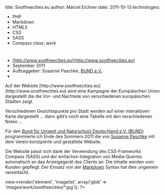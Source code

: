 title: Sootfreecities.eu
author: Marcel Eichner
date: 2011-10-13
technologies:
  - PHP
  - Markdown
  - HTML5
  - CSS
  - SASS
  - Compass
class: work

# <?= $pageTitle ?>

* [http://www.sootfreecities.eu](http://www.sootfreecities.eu)
* September 2011
* Auftraggeber: Susanne Paschke, [BUND e.V.](http://www.bund.net/)
* <?= implode(', ', $technologies); ?>  

<div class="text" markdown="1">
Auf der Website [http://www.sootfreecities.eu](http://www.sootfreecities.eu) wird eine Kampagne der Europäischen Union dargestellt die die Vor- und Nachteile von verschiedenen europäischen Städten zeigt. 

Verschiedenen Gesichtspunkte pro Stadt werden auf einer interaktiven Karte dargestellt … dann gibt’s noch eine Tabelle mit den verschiedenen Noten …

Für den [Bund für Umwelt und Naturschutz Deutschland e.V. (BUND)](http://www.bund.net/) programmierte ich Ende des Sommers 2011 die von [Susanne Paschke](http://www.vishaka.de) mit dem Verein konzipierte und gestaltete Website.

Die Website passt sich dank der Verwendung des CSS-Framworks Compass (SASS) und der einfachen Integration von Media-Queries automatisch an das Anzeigegerät des Clients an. Die Inhalte werden vom Kunden gepflegt. Der Einsatz von der [Markdown](http://daringfireball.net/projects/markdown/) Syntax hat dies ungemein vereinfacht.
</div>

<?= $this->view->render('element', 'imagelist', array('glob' => 'images/work/sootfreecities/*.jpg')); ?>
